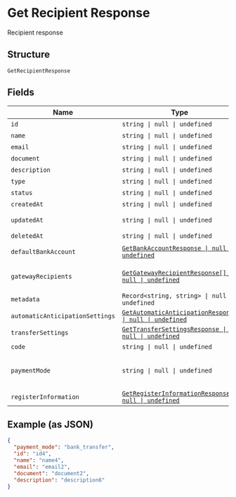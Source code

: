 
# Get Recipient Response

Recipient response

## Structure

`GetRecipientResponse`

## Fields

| Name | Type | Tags | Description |
|  --- | --- | --- | --- |
| `id` | `string \| null \| undefined` | Optional | Id |
| `name` | `string \| null \| undefined` | Optional | Name |
| `email` | `string \| null \| undefined` | Optional | Email |
| `document` | `string \| null \| undefined` | Optional | Document |
| `description` | `string \| null \| undefined` | Optional | Description |
| `type` | `string \| null \| undefined` | Optional | Type |
| `status` | `string \| null \| undefined` | Optional | Status |
| `createdAt` | `string \| null \| undefined` | Optional | Creation date |
| `updatedAt` | `string \| null \| undefined` | Optional | Last update date |
| `deletedAt` | `string \| null \| undefined` | Optional | Deletion date |
| `defaultBankAccount` | [`GetBankAccountResponse \| null \| undefined`](../../doc/models/get-bank-account-response.md) | Optional | Default bank account |
| `gatewayRecipients` | [`GetGatewayRecipientResponse[] \| null \| undefined`](../../doc/models/get-gateway-recipient-response.md) | Optional | Info about the recipient on the gateway |
| `metadata` | `Record<string, string> \| null \| undefined` | Optional | Metadata |
| `automaticAnticipationSettings` | [`GetAutomaticAnticipationResponse \| null \| undefined`](../../doc/models/get-automatic-anticipation-response.md) | Optional | - |
| `transferSettings` | [`GetTransferSettingsResponse \| null \| undefined`](../../doc/models/get-transfer-settings-response.md) | Optional | - |
| `code` | `string \| null \| undefined` | Optional | Recipient code |
| `paymentMode` | `string \| null \| undefined` | Optional | Payment mode<br><br>**Default**: `'bank_transfer'` |
| `registerInformation` | [`GetRegisterInformationResponse \| null \| undefined`](../../doc/models/get-register-information-response.md) | Optional | - |

## Example (as JSON)

```json
{
  "payment_mode": "bank_transfer",
  "id": "id4",
  "name": "name4",
  "email": "email2",
  "document": "document2",
  "description": "description6"
}
```


